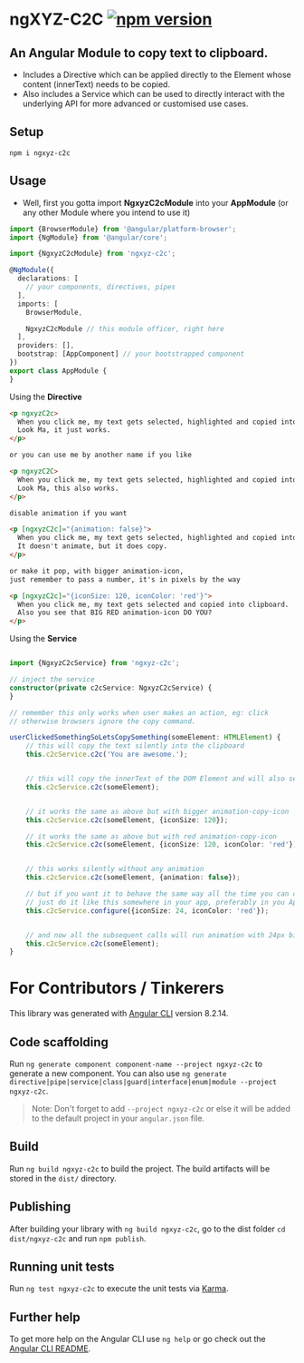 # ngXYZ-C2C [![npm version](https://badge.fury.io/js/ngxyz-c2c.svg)](https://www.npmjs.com/package/ngxyz-c2c)

## An Angular Module to copy text to clipboard.
- Includes a Directive which can be applied directly to the Element whose content (innerText) needs to be copied. 
- Also includes a Service which can be used to directly interact with the underlying API for more advanced or customised use cases.

## Setup
    npm i ngxyz-c2c

## Usage
- Well, first you gotta import **NgxyzC2cModule** into your **AppModule** (or any other Module where you intend to use it)
```typescript
import {BrowserModule} from '@angular/platform-browser';
import {NgModule} from '@angular/core';

import {NgxyzC2cModule} from 'ngxyz-c2c';

@NgModule({
  declarations: [
    // your components, directives, pipes
  ],
  imports: [
    BrowserModule,

    NgxyzC2cModule // this module officer, right here
  ],
  providers: [],
  bootstrap: [AppComponent] // your bootstrapped component
})
export class AppModule {
}
``` 
Using the **Directive**
```html
<p ngxyzC2c>
  When you click me, my text gets selected, highlighted and copied into clipboard.
  Look Ma, it just works.
</p>

or you can use me by another name if you like

<p ngxyzC2C>
  When you click me, my text gets selected, highlighted and copied into clipboard.
  Look Ma, this also works.
</p>

disable animation if you want

<p [ngxyzC2c]="{animation: false}">
  When you click me, my text gets selected, highlighted and copied into clipboard.
  It doesn't animate, but it does copy.
</p>

or make it pop, with bigger animation-icon,
just remember to pass a number, it's in pixels by the way

<p [ngxyzC2c]="{iconSize: 120, iconColor: 'red'}">
  When you click me, my text gets selected and copied into clipboard.
  Also you see that BIG RED animation-icon DO YOU?
</p>
```

Using the **Service**
```typescript

import {NgxyzC2cService} from 'ngxyz-c2c';

// inject the service
constructor(private c2cService: NgxyzC2cService) {
}

// remember this only works when user makes an action, eg: click
// otherwise browsers ignore the copy command.

userClickedSomethingSoLetsCopySomething(someElement: HTMLElement) {
    // this will copy the text silently into the clipboard
    this.c2cService.c2c('You are awesome.');


    // this will copy the innerText of the DOM Element and will also select/highlight it at the same time
    this.c2cService.c2c(someElement);


    // it works the same as above but with bigger animation-copy-icon
    this.c2cService.c2c(someElement, {iconSize: 120});

    // it works the same as above but with red animation-copy-icon
    this.c2cService.c2c(someElement, {iconSize: 120, iconColor: 'red'});


    // this works silently without any animation
    this.c2cService.c2c(someElement, {animation: false});

    // but if you want it to behave the same way all the time you can configure it in one go
    // just do it like this somewhere in your app, preferably in you AppComponent
    this.c2cService.configure({iconSize: 24, iconColor: 'red'});


    // and now all the subsequent calls will run animation with 24px big red copy-icon
    this.c2cService.c2c(someElement);
}
```

# For Contributors / Tinkerers
This library was generated with [Angular CLI](https://github.com/angular/angular-cli) version 8.2.14.

## Code scaffolding

Run `ng generate component component-name --project ngxyz-c2c` to generate a new component. You can also use `ng generate directive|pipe|service|class|guard|interface|enum|module --project ngxyz-c2c`.
> Note: Don't forget to add `--project ngxyz-c2c` or else it will be added to the default project in your `angular.json` file. 

## Build

Run `ng build ngxyz-c2c` to build the project. The build artifacts will be stored in the `dist/` directory.

## Publishing

After building your library with `ng build ngxyz-c2c`, go to the dist folder `cd dist/ngxyz-c2c` and run `npm publish`.

## Running unit tests

Run `ng test ngxyz-c2c` to execute the unit tests via [Karma](https://karma-runner.github.io).

## Further help

To get more help on the Angular CLI use `ng help` or go check out the [Angular CLI README](https://github.com/angular/angular-cli/blob/master/README.md).
